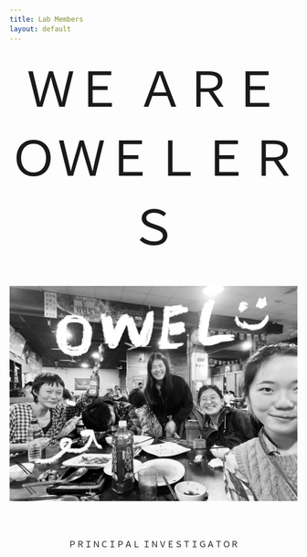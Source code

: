 ```yaml
---
title: Lab Members
layout: default
---
```


<center><span style="font-size:6em;"> ＷＥ   ＡＲＥ    ＯＷＥＬＥＲＳ</center></span>
<br/><br/>

![owel_photo](owel_photo.JPG)

<br/><br/>
 
<center>ＰＲＩＮＣＩＰＡＬ   ＩＮＶＥＳＴＩＧＡＴＯＲ<center>
 
